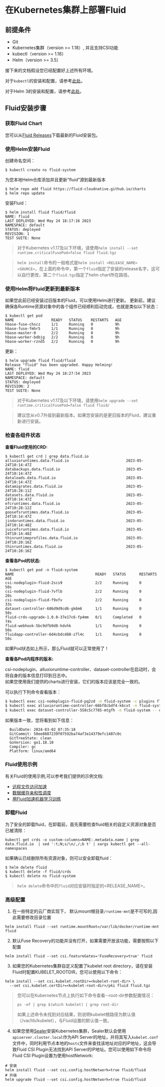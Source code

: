 # 在Kubernetes集群上部署Fluid

## 前提条件

- Git
- Kubernetes集群（version >= 1.18）, 并且支持CSI功能
- kubectl（version >= 1.18）
- Helm（version >= 3.5）

接下来的文档假设您已经配置好上述所有环境。

对于`kubectl`的安装和配置，请参考[此处](https://kubernetes.io/docs/tasks/tools/install-kubectl/)。

对于Helm 3的安装和配置，请参考[此处](https://v3.helm.sh/docs/intro/install/)。

## Fluid安装步骤

### 获取Fluid Chart

您可以从[Fluid Releases](https://github.com/fluid-cloudnative/fluid/releases)下载最新的Fluid安装包。


### 使用Helm安装Fluid

创建命名空间：

```shell
$ kubectl create ns fluid-system
```

为您本地Helm仓库添加并且更新“fluid”源到最新版本

```shell
$ helm repo add fluid https://fluid-cloudnative.github.io/charts
$ helm repo update
```

安装Fluid：

```shell
$ helm install fluid fluid/fluid
NAME: fluid
LAST DEPLOYED: Wed May 24 18:17:16 2023
NAMESPACE: default
STATUS: deployed
REVISION: 1
TEST SUITE: None
```

> 对于Kubernetes v1.17及以下环境，请使用`helm install --set runtime.criticalFusePod=false fluid fluid.tgz`

> `helm install`命令的一般格式是`helm install <RELEASE_NAME> <SOURCE>`，在上面的命令中，第一个`fluid`指定了安装的release名字，这可以自行更改，第二个`fluid.tgz`指定了helm chart所在路径。

### 使用Helm将Fluid更新到最新版本

如果您此前已经安装过旧版本的Fluid，可以使用Helm进行更新。
更新前，建议确保各Runtime资源对象中的各个组件已经顺利启动完成，也就是类似以下状态：

```shell
$ kubectl get pod
NAME                 READY   STATUS    RESTARTS   AGE
hbase-fuse-chscz     1/1     Running   0          9h
hbase-fuse-fmhr5     1/1     Running   0          9h
hbase-master-0       2/2     Running   0          9h
hbase-worker-bdbjg   2/2     Running   0          9h
hbase-worker-rznd5   2/2     Running   0          9h
```

更新：
```shell
$ helm upgrade fluid fluid/fluid
Release "fluid" has been upgraded. Happy Helming!
NAME: fluid
LAST DEPLOYED: Wed May 24 18:27:54 2023
NAMESPACE: default
STATUS: deployed
REVISION: 2
TEST SUITE: None
```

> 对于Kubernetes v1.17及以下环境，请使用`helm upgrade --set runtime.criticalFusePod=false fluid fluid/`

> 建议您从v0.7升级到最新版本。如果您安装的是更旧版本的Fluid，建议重新进行安装。

### 检查各组件状态

**查看Fluid使用的CRD:**

```shell
$ kubectl get crd | grep data.fluid.io
alluxioruntimes.data.fluid.io                          2023-05-24T10:14:47Z
databackups.data.fluid.io                              2023-05-24T10:14:47Z
dataloads.data.fluid.io                                2023-05-24T10:14:47Z
datamigrates.data.fluid.io                             2023-05-24T10:28:11Z
datasets.data.fluid.io                                 2023-05-24T10:14:47Z
efcruntimes.data.fluid.io                              2023-05-24T10:28:12Z
goosefsruntimes.data.fluid.io                          2023-05-24T10:14:47Z
jindoruntimes.data.fluid.io                            2023-05-24T10:14:48Z
juicefsruntimes.data.fluid.io                          2023-05-24T10:14:48Z
thinruntimeprofiles.data.fluid.io                      2023-05-24T10:28:16Z
thinruntimes.data.fluid.io                             2023-05-24T10:28:16Z
```

**查看各Pod的状态:**

```shell
$ kubectl get pod -n fluid-system
NAME                                     READY   STATUS      RESTARTS   AGE
csi-nodeplugin-fluid-2scs9               2/2     Running     0          50s
csi-nodeplugin-fluid-7vflb               2/2     Running     0          20s
csi-nodeplugin-fluid-f9xfv               2/2     Running     0          33s
dataset-controller-686d9d9cd6-gk6m6      1/1     Running     0          50s
fluid-crds-upgrade-1.0.0-37e17c6-fp4mm   0/1     Completed   0          74s
fluid-webhook-5bc9dfb9d8-hdvhk           1/1     Running     0          50s
fluidapp-controller-6d4cbdcd88-z7l4c     1/1     Running     0          50s
```

如果Pod状态如上所示，那么Fluid就可以正常使用了！

**查看各Pod内程序的版本:**

csi-nodeplugin、alluxioruntime-controller、dataset-controller在启动时，会将自身的版本信息打印到日志中。  
如果您使用我们提供的charts进行安装，它们的版本应该是完全一致的。  

可以执行下列命令查看版本： 
```bash
$ kubectl exec csi-nodeplugin-fluid-pq2zd -n fluid-system -c plugins fluid-csi version
$ kubectl exec alluxioruntime-controller-66bf8cbdf4-k6cxt -n fluid-system -- alluxioruntime-controller version
$ kubectl exec dataset-controller-558c5c7785-mtgfh -n fluid-system -- dataset-controller version
```

如果版本一致，您将看到如下信息：
```
  BuildDate: 2024-03-02_07:35:18
  GitCommit: 50ee8887239f07592ba74af3e14379efc1487c0c
  GitTreeState: clean
  GoVersion: go1.18.10
  Compiler: gc
  Platform: linux/amd64
```

### Fluid使用示例

有关Fluid的使用示例,可以参考我们提供的示例文档:
- [远程文件访问加速](../samples/accelerate_data_accessing.md)
- [数据缓存亲和性调度](../samples/data_co_locality.md)
- [用Fluid加速机器学习训练](../samples/machinelearning.md)

### 卸载Fluid

为了安全的卸载fluid，在卸载前，首先需要检查fluid相关的自定义资源对象是否已被清除：
```shell
kubectl get crds -o custom-columns=NAME:.metadata.name | grep data.fluid.io  | sed ':t;N;s/\n/,/;b t' | xargs kubectl get --all-namespaces
```
如果确认已经删除所有资源对象，则可以安全卸载fluid：

```shell
$ helm delete fluid
$ kubectl delete -f fluid/crds
$ kubectl delete ns fluid-system
```

> `helm delete`命令中的`fluid`对应安装时指定的<RELEASE_NAME>。


### 高级配置

1. 在一些特定的云厂商实现下， 默认mount根目录`/runtime-mnt`是不可写的,因此需要修改目录位置

```
helm install fluid --set runtime.mountRoot=/var/lib/docker/runtime-mnt fluid
```

2. 默认Fuse Recovery的功能并没有打开，如果需要开放该功能，需要按照以下配置

```
helm install fluid --set csi.featureGates='FuseRecovery=true' fluid
```

3. 如果您的Kubernetes集群自定义配置了kubelet root directory，请在安装Fluid时配置KUBELET_ROOTDIR，您可以使用以下命令：
```shell
helm install --set csi.kubelet.rootDir=<kubelet-root-dir> \
  --set csi.kubelet.certDir=<kubelet-root-dir>/pki fluid fluid.tgz
```

> 您可以在Kubernetes节点上执行如下命令查看--root-dir参数配置情况：
> ```
> ps -ef | grep $(which kubelet) | grep root-dir
> ```
> 如果上述命令未找到对应结果，则说明kubelet根路径为默认值（/var/lib/kubelet），与Fluid设置的默认值一致。

4. 如果您使用[Sealer](http://sealer.cool)安装Kubernetes集群，Sealer默认会使用`apiserver.cluster.local`作为API Server的地址，并将其写入`kubelet.conf`文件中，同时利用节点本地的`hosts`文件来查找该地址对应的IP地址，这会导致Fluid CSI Plugin无法找到API Server的IP地址。您可以使用如下命令将Fluid CSI Plugin设置为使用hostNetwork:
```shell
# 安装
helm install fluid --set csi.config.hostNetwork=true fluid/fluid
# 升级
helm upgrade fluid --set csi.config.hostNetwork=true fluid/fluid
```